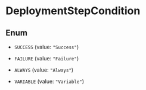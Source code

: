 

# DeploymentStepCondition

## Enum


* `SUCCESS` (value: `"Success"`)

* `FAILURE` (value: `"Failure"`)

* `ALWAYS` (value: `"Always"`)

* `VARIABLE` (value: `"Variable"`)



